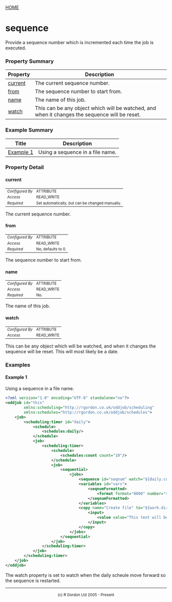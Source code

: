 [HOME](../../../README.md)
# sequence

Provide a sequence number which is
incremented each time the job is executed.

### Property Summary

| Property | Description |
| -------- | ----------- |
| [current](#propertycurrent) | The current sequence number. | 
| [from](#propertyfrom) | The sequence number to start from. | 
| [name](#propertyname) | The name of this job. | 
| [watch](#propertywatch) | This can be any object which will be watched, and when it changes the sequence will be reset. | 


### Example Summary

| Title | Description |
| ----- | ----------- |
| [Example 1](#example1) | Using a sequence in a file name. |


### Property Detail
#### current <a name="propertycurrent"></a>

<table style='font-size:smaller'>
      <tr><td><i>Configured By</i></td><td>ATTRIBUTE</td></tr>
      <tr><td><i>Access</i></td><td>READ_WRITE</td></tr>
      <tr><td><i>Required</i></td><td>Set automatically, but can be changed manually.</td></tr>
</table>

The current sequence number.

#### from <a name="propertyfrom"></a>

<table style='font-size:smaller'>
      <tr><td><i>Configured By</i></td><td>ATTRIBUTE</td></tr>
      <tr><td><i>Access</i></td><td>READ_WRITE</td></tr>
      <tr><td><i>Required</i></td><td>No, defaults to 0.</td></tr>
</table>

The sequence number to start from.

#### name <a name="propertyname"></a>

<table style='font-size:smaller'>
      <tr><td><i>Configured By</i></td><td>ATTRIBUTE</td></tr>
      <tr><td><i>Access</i></td><td>READ_WRITE</td></tr>
      <tr><td><i>Required</i></td><td>No.</td></tr>
</table>

The name of this job.

#### watch <a name="propertywatch"></a>

<table style='font-size:smaller'>
      <tr><td><i>Configured By</i></td><td>ATTRIBUTE</td></tr>
      <tr><td><i>Access</i></td><td>READ_WRITE</td></tr>
</table>

This can be any object which
will be watched, and when it changes the sequence
will be reset. This will most likely be a date.


### Examples
#### Example 1 <a name="example1"></a>

Using a sequence in a file name.

```xml
<?xml version="1.0" encoding="UTF-8" standalone="no"?>
<oddjob id="this"
        xmlns:scheduling="http://rgordon.co.uk/oddjob/scheduling"
        xmlns:schedules="http://rgordon.co.uk/oddjob/schedules">
    <job>
        <scheduling:timer id="daily">
            <schedule>
                <schedules:daily/>
            </schedule>
            <job>
                <scheduling:timer>
                    <schedule>
                        <schedules:count count="10"/>
                    </schedule>
                    <job>
                        <sequential>
                            <jobs>
                                <sequence id="seqnum" watch="${daily.current}"/>
                                <variables id="vars">
                                    <seqnumFormatted>
                                        <format format="0000" number="${seqnum.current}"/>
                                    </seqnumFormatted>
                                </variables>
                                <copy name="Create file" to="${work.dir}/sequence${vars.seqnumFormatted}.txt">
                                    <input>
                                        <value value="This text will be in every file."/>
                                    </input>
                                </copy>
                            </jobs>
                        </sequential>
                    </job>
                </scheduling:timer>
            </job>
        </scheduling:timer>
    </job>
</oddjob>
```


The watch property is set to watch when the daily scheule move forward
so the sequence is restarted.


-----------------------

<div style='font-size: smaller; text-align: center;'>(c) R Gordon Ltd 2005 - Present</div>
